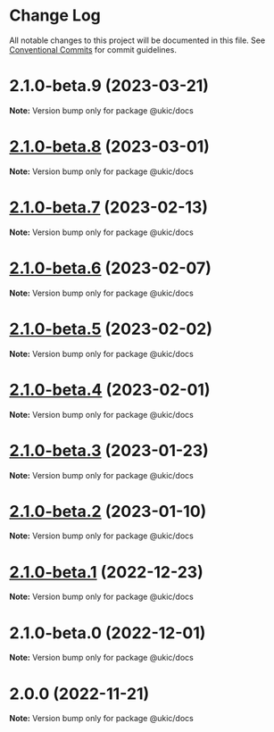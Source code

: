 # Change Log

All notable changes to this project will be documented in this file.
See [Conventional Commits](https://conventionalcommits.org) for commit guidelines.

# 2.1.0-beta.9 (2023-03-21)

**Note:** Version bump only for package @ukic/docs

# [2.1.0-beta.8](https://github.com/mi6/ic-ui-kit/compare/v2.1.0-beta.7...v2.1.0-beta.8) (2023-03-01)

**Note:** Version bump only for package @ukic/docs

# [2.1.0-beta.7](https://github.com/mi6/ic-ui-kit/compare/v2.1.0-beta.6...v2.1.0-beta.7) (2023-02-13)

**Note:** Version bump only for package @ukic/docs

# [2.1.0-beta.6](https://github.com/mi6/ic-ui-kit/compare/v2.1.0-beta.5...v2.1.0-beta.6) (2023-02-07)

**Note:** Version bump only for package @ukic/docs

# [2.1.0-beta.5](https://github.com/mi6/ic-ui-kit/compare/v2.1.0-beta.4...v2.1.0-beta.5) (2023-02-02)

**Note:** Version bump only for package @ukic/docs

# [2.1.0-beta.4](https://github.com/mi6/ic-ui-kit/compare/v2.1.0-beta.3...v2.1.0-beta.4) (2023-02-01)

**Note:** Version bump only for package @ukic/docs

# [2.1.0-beta.3](https://github.com/mi6/ic-ui-kit/compare/v2.1.0-beta.2...v2.1.0-beta.3) (2023-01-23)

**Note:** Version bump only for package @ukic/docs

# [2.1.0-beta.2](https://github.com/mi6/ic-ui-kit/compare/v2.1.0-beta.1...v2.1.0-beta.2) (2023-01-10)

**Note:** Version bump only for package @ukic/docs

# [2.1.0-beta.1](https://github.com/mi6/ic-ui-kit/compare/v2.1.0-beta.0...v2.1.0-beta.1) (2022-12-23)

**Note:** Version bump only for package @ukic/docs

# 2.1.0-beta.0 (2022-12-01)

**Note:** Version bump only for package @ukic/docs

# 2.0.0 (2022-11-21)

**Note:** Version bump only for package @ukic/docs

